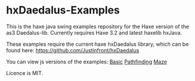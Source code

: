 hxDaedalus-Examples
===================

This is the haxe java swing examples repository for the Haxe version of the as3 Daedalus-lib. Currently requires Haxe 3.2 and latest haxelib hxJava.

These examples require the current haxe hxDaedalus library, which can be found here:
https://github.com/Justinfront/hxDaedalus

You can view js versions of the examples:
[Basic](http://rawgit.com/hxDaedalus/hxDaedalus-Examples/master/hxDaedalus-Examples/web/DaedalusBasic.html)
[Pathfinding](http://rawgit.com/hxDaedalus/hxDaedalus-Examples/master/hxDaedalus-Examples/web/DaedalusPathfinding.html)
[Maze](http://rawgit.com/hxDaedalus/hxDaedalus-Examples/master/hxDaedalus-Examples/web/GridMazeDemo.html)

Licence is MIT.


